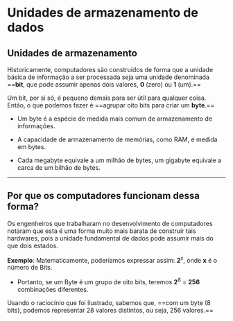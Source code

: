 # **Unidades de armazenamento de dados**

## Unidades de armazenamento

Historicamente, computadores são construídos de forma que a unidade básica de informação a ser processada seja uma unidade denominada ==**bit**, que pode assumir apenas dois valores, **0** (zero) ou **1** (um).==

Um bit, por si só, é pequeno demais para ser útil para qualquer coisa. Então, o que podemos fazer é ==agrupar oito bits para criar um **byte**.==

- Um byte é a espécie de medida mais comum de armazenamento de informações.

- A capacidade de armazenamento de memórias, como RAM, é medida em bytes.

- Cada megabyte equivale a um milhão de bytes, um gigabyte equivale a carca de um bilhão de bytes.

---
## Por que os computadores funcionam dessa forma?

Os engenheiros que trabalharam no desenvolvimento de computadores notaram que esta é uma forma muito mais barata de construir tais hardwares, pois a unidade fundamental de dados pode assumir mais do que dois estados.

**Exemplo**: Matematicamente, poderíamos expressar assim: **2**<sup>x</sup>, onde **x** é o número de Bits.

- Portanto, se um Byte é um grupo de oito bits, teremos **2**<sup>8</sup> = **256** combinações diferentes.

Usando o raciocínio que foi ilustrado, sabemos que, ==com um byte (8 bits), podemos representar 28 valores distintos, ou seja, 256 valores.==